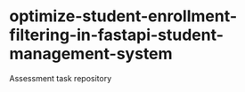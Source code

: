# optimize-student-enrollment-filtering-in-fastapi-student-management-system
Assessment task repository
